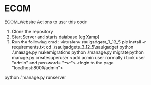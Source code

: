 # ECOM
ECOM_Website
Actions to user this code
1. Clone the repository
2. Start Server and starts database [eg Xamp]
2. Run the following cmd : 
virtualenv saulgadgets_3_12_5
pip install -r requirements.txt
cd .\saulgadgets_3_12_5\saulgadget
python .\manage.py makemigrations
python .\manage.py migrate
python manage.py createsuperuser
<add admin user  normally i took user "admin" and password= "zxc">
<login to the page "localhost:8000/admin">
<add categories and products under those categories >
python .\manage.py runserver
